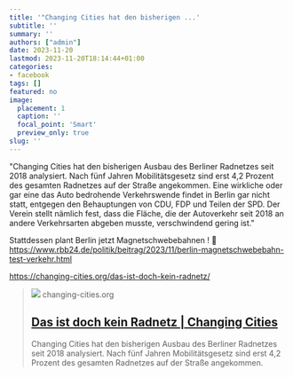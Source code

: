 ```yaml
---
title: '"Changing Cities hat den bisherigen ...'
subtitle: ''
summary: ''
authors: ["admin"]
date: 2023-11-20
lastmod: 2023-11-20T18:14:44+01:00
categories:
- facebook
tags: []
featured: no
image:
  placement: 1
  caption: ''
  focal_point: 'Smart'
  preview_only: true
slug: ''
---
```

"Changing Cities hat den bisherigen Ausbau des Berliner Radnetzes seit 2018 analysiert. Nach fünf Jahren Mobilitätsgesetz sind erst 4,2 Prozent des gesamten Radnetzes auf der Straße angekommen. Eine wirkliche oder gar eine das Auto bedrohende Verkehrswende findet in Berlin gar nicht statt, entgegen den Behauptungen von CDU, FDP und Teilen der SPD. Der Verein stellt nämlich fest, dass die Fläche, die der Autoverkehr seit 2018 an andere Verkehrsarten abgeben musste, verschwindend gering ist." 

Stattdessen plant Berlin jetzt Magnetschwebebahnen ! 🤦https://www.rbb24.de/politik/beitrag/2023/11/berlin-magnetschwebebahn-test-verkehr.html

https://changing-cities.org/das-ist-doch-kein-radnetz/
> [![](https://changing-cities.org/wp-content/uploads/2023/01/323002-129-scaled.jpg)](https://changing-cities.org/das-ist-doch-kein-radnetz/)
> changing-cities.org
> ## [Das ist doch kein Radnetz | Changing Cities](https://changing-cities.org/das-ist-doch-kein-radnetz/)
>
>Changing Cities hat den bisherigen Ausbau des Berliner Radnetzes seit 2018 analysiert. Nach fünf Jahren Mobilitätsgesetz sind erst 4,2 Prozent des gesamten Radnetzes auf der Straße angekommen.

